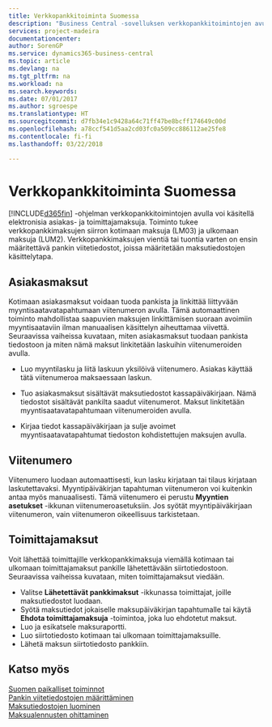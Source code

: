 ```yaml
---
title: Verkkopankkitoiminta Suomessa
description: "Business Central -sovelluksen verkkopankkitoimintojen avulla voi käsitellä elektronisia asiakas- ja toimittajamaksuja. Toiminto tukee verkkopankkimaksujen siirron kotimaan maksuja (LM03) ja ulkomaan maksuja (LUM2). Verkkopankkimaksujen vientiä tai tuontia varten on ensin määritettävä pankin viitetiedostot, joissa määritetään maksutiedostojen käsittelytapa."
services: project-madeira
documentationcenter: 
author: SorenGP
ms.service: dynamics365-business-central
ms.topic: article
ms.devlang: na
ms.tgt_pltfrm: na
ms.workload: na
ms.search.keywords: 
ms.date: 07/01/2017
ms.author: sgroespe
ms.translationtype: HT
ms.sourcegitcommit: d7fb34e1c9428a64c71ff47be8bcff174649c00d
ms.openlocfilehash: a78ccf541d5aa2cd03fc0a509cc886112ae25fe8
ms.contentlocale: fi-fi
ms.lasthandoff: 03/22/2018

---
```

# <a name="electronic-banking-in-finland"></a>Verkkopankkitoiminta Suomessa
[!INCLUDE[d365fin](../../includes/d365fin_md.md)] -ohjelman verkkopankkitoimintojen avulla voi käsitellä elektronisia asiakas- ja toimittajamaksuja. Toiminto tukee verkkopankkimaksujen siirron kotimaan maksuja (LM03) ja ulkomaan maksuja (LUM2). Verkkopankkimaksujen vientiä tai tuontia varten on ensin määritettävä pankin viitetiedostot, joissa määritetään maksutiedostojen käsittelytapa.  

## <a name="customer-payments"></a>Asiakasmaksut  
Kotimaan asiakasmaksut voidaan tuoda pankista ja linkittää liittyvään myyntisaatavatapahtumaan viitenumeron avulla. Tämä automaattinen toiminto mahdollistaa saapuvien maksujen linkittämisen suoraan avoimiin myyntisaataviin ilman manuaalisen käsittelyn aiheuttamaa viivettä. Seuraavissa vaiheissa kuvataan, miten asiakasmaksut tuodaan pankista tiedostoon ja miten nämä maksut linkitetään laskuihin viitenumeroiden avulla.  

- Luo myyntilasku ja liitä laskuun yksilöivä viitenumero. Asiakas käyttää tätä viitenumeroa maksaessaan laskun.  

- Tuo asiakasmaksut sisältävät maksutiedostot kassapäiväkirjaan. Nämä tiedostot sisältävät pankilta saadut viitenumerot. Maksut linkitetään myyntisaatavatapahtumaan viitenumeroiden avulla.  

- Kirjaa tiedot kassapäiväkirjaan ja sulje avoimet myyntisaatavatapahtumat tiedoston kohdistettujen maksujen avulla.  

## <a name="reference-number"></a>Viitenumero  
Viitenumero luodaan automaattisesti, kun lasku kirjataan tai tilaus kirjataan laskutettavaksi. Myyntipäiväkirjan tapahtuman viitenumeron voi kuitenkin antaa myös manuaalisesti. Tämä viitenumero ei perustu **Myyntien asetukset** -ikkunan viitenumeroasetuksiin. Jos syötät myyntipäiväkirjaan viitenumeron, vain viitenumeron oikeellisuus tarkistetaan.  

## <a name="vendor-payments"></a>Toimittajamaksut  
Voit lähettää toimittajille verkkopankkimaksuja viemällä kotimaan tai ulkomaan toimittajamaksut pankille lähetettävään siirtotiedostoon. Seuraavissa vaiheissa kuvataan, miten toimittajamaksut viedään.  

- Valitse **Lähetettävät pankkimaksut** -ikkunassa toimittajat, joille maksutiedostot luodaan.  
- Syötä maksutiedot jokaiselle maksupäiväkirjan tapahtumalle tai käytä **Ehdota toimittajamaksuja** -toimintoa, joka luo ehdotetut maksut.  
- Luo ja esikatsele maksuraportti.  
- Luo siirtotiedosto kotimaan tai ulkomaan toimittajamaksuille.  
- Lähetä maksun siirtotiedosto pankkiin.  

## <a name="see-also"></a>Katso myös  
 [Suomen paikalliset toiminnot](finland-local-functionality.md)   
 [Pankin viitetiedostojen määrittäminen](how-to-set-up-bank-reference-files.md)   
 [Maksutiedostojen luominen](how-to-generate-payment-files.md)   
 [Maksualennusten ohittaminen](how-to-disregard-payment-discounts.md)   

